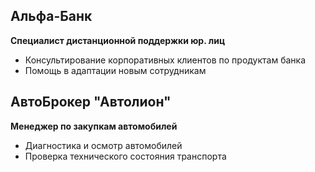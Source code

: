 ## Альфа-Банк

**Специалист дистанционной поддержки юр. лиц**  
- Консультирование корпоративных клиентов по продуктам банка  
- Помощь в адаптации новым сотрудникам  

<!-- ДОБАВЬТЕ ПУСТУЮ СТРОКУ ЗДЕСЬ -->

## АвтоБрокер "Автолион"

**Менеджер по закупкам автомобилей**  
- Диагностика и осмотр автомобилей  
- Проверка технического состояния транспорта  
